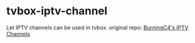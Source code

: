 # tvbox-iptv-channel
Let IPTV channels can be used in tvbox. original repo: [BurningC4's IPTV Channels](https://github.com/BurningC4/Chinese-IPTV)
